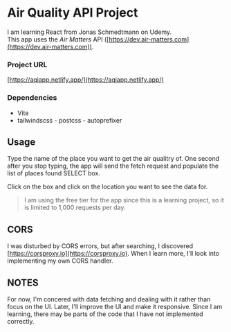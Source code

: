 # Air Quality API Project

I am learning React from Jonas Schmedtmann on Udemy.  
This app uses the _Air Matters_ API ([https://dev.air-matters.com](https://dev.air-matters.com)).

### Project URL

[https://aqiapp.netlify.app/](https://aqiapp.netlify.app/)

### Dependencies

- Vite
- tailwindscss - postcss - autoprefixer

## Usage

Type the name of the place you want to get the air qualitry of. One second after you stop typing, the app will send the fetch request and populate the list of places found SELECT box.

Click on the box and click on the location you want to see the data for.

> I am using the free tier for the app since this is a learning project, so it is limited to 1,000 requests per day.

## CORS

I was disturbed by CORS errors, but after searching, I discovered [https://corsproxy.io](https://corsproxy.io). When I learn more, I'll look into implementing my own CORS handler.

## NOTES

For now, I'm concered with data fetching and dealing with it rather than focus on the UI. Later, I'll improve the UI and make it responsive.
Since I am learning, there may be parts of the code that I have not implemented correctly.
